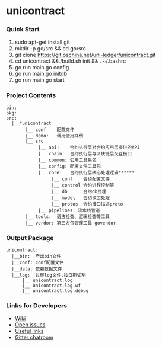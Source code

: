 # unicontract

### Quick Start
1. sudo apt-get install git
2. mkdir -p go/src && cd go/src
2. git clone https://git.oschina.net/uni-ledger/unicontract.git
4. cd unicontract &&./build.sh init && . ~/.bashrc
5. go run main.go config
6. go run main.go initdb
7. go run main.go start


### Project Contents
```
bin:
pkg:
src:
  |__*unicontract
       |__ conf    配置文件
       |__ demo:   调用使用样例
       |__ src
            |__ api:    合约执行层对合约应用层提供的API
            |__ chain:  合约执行层与区块链层交互接口
            |__ common: 公用工具集包
            |__ config: 配置文件工具包
            |__ core:   合约执行层核心处理逻辑******
                 |__ conf    合约配置文件
                 |__ control 合约进程控制等
                 |__ db      合约db处理
                 |__ model   合约模型处理
                 |__ protos  合约接口描述proto
            |__ pipelines: 流水线管道
       |__ tools:  语法检查、逻辑检查等工具
       |__ verdor: 第三方包管理工具 govendor
```

### Output Package
```
unicontract:
  |__bin:  产出bin文件
  |__conf: conf配置文件
  |__data: 依赖数据文件
  |__log:  过程log文件,按日期切割
      |__ unicontract.log
      |__ unicontract.log.wf
      |__ unicontract.log.debug
```

### Links for Developers
- [Wiki](http://git.oschina.net/uni-ledger/unicontract/wikis/home)
- [Open issues](http://git.oschina.net/uni-ledger/unicontract/issues)
- [Useful links](http://git.oschina.net/uni-ledger/unicontract/issues/6)
- [Gitter chatroom](https://gitter.im/uni-ledger/unicontract)
